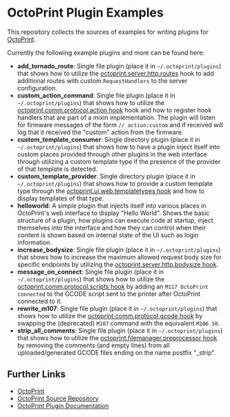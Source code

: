 # OctoPrint Plugin Examples

This repository collects the sources of examples for writing plugins for [OctoPrint](https://octoprint.org).

Currently the following example plugins and more can be found here:

  * **add_tornado_route**: Single file plugin (place it in ``~/.octoprint/plugins``) that shows how to utilize the
    [octoprint.server.http.routes](http://docs.octoprint.org/en/master/plugins/hooks.html#octoprint-server-http-routes) hook
    to add additional routes with custom ``RequestHandlers`` to the server configuration.
  * **custom_action_command**: Single file plugin (place it in ``~/.octoprint/plugins``) that shows how to utilize the
    [octoprint.comm.protocol.action hook](http://docs.octoprint.org/en/master/plugins/hooks.html#octoprint-comm-protocol-action)
    hook and how to register hook handlers that are part of a mixin implementation. The plugin will listen for 
    firmware messages of the form ``// action:custom`` and if received will log that it received the "custom" action
    from the firmware.
  * **custom_template_consumer**: Single directory plugin (place it in ``~/.octoprint/plugins``) that shows how to
    have a plugin inject itself into custom places provided through other plugins in the web interface through utilizing
    a custom template type if the presence of the provider of that template is detected.
  * **custom_template_provider**: Single directory plugin (place it in ``~/.octoprint/plugins``) that shows how to
    provide a custom template type through the [octoprint.ui.web.templatetypes hook](http://docs.octoprint.org/en/master/plugins/hooks.html#octoprint-ui-web-templatetypes)
    and how to display templates of that type.
  * **helloworld**: A simple plugin that injects itself into various places in OctoPrint's web interface to display
    "Hello World". Shows the basic structure of a plugin, how plugins can execute code at startup, inject themselves into
    the interface and how they can control when their content is shown based on internal state of the UI such as login
    information.
  * **increase_bodysize**: Single file plugin (place it in ``~/.octoprint/plugins``) that shows how to increase the 
    maximum allowed request body size for specific endpoints by utilizing the 
    [octoprint.server.http.bodysize hook](http://docs.octoprint.org/en/master/plugins/hooks.html#octoprint-server-http-bodysize).
  * **message_on_connect**: Single file plugin (place it in ``~/.octoprint/plugins``) that shows how to utilize the
    [octoprint.comm.protocol.scripts hook](http://docs.octoprint.org/en/master/plugins/hooks.html#octoprint-comm-protocol-scripts)
    by adding an ``M117 OctoPrint connected`` to the GCODE script sent to the printer after OctoPrint connected to
    it.
  * **rewrite_m107**: Single file plugin (place it in ``~/.octoprint/plugins``) that shows how to utilize the
    [octoprint.comm.protocol.gcode hook](http://docs.octoprint.org/en/master/plugins/hooks.html#octoprint-comm-protocol-gcode)
    by swapping the (deprecated) ``M107`` command with the equivalent ``M106 S0``.
  * **strip_all_comments**: Single file plugin (place it in ``~/.octoprint/plugins``) that shows how to utilize the
    [octoprint.filemanager.preprocessor hook](http://docs.octoprint.org/en/master/plugins/hooks.html#octoprint-filemanager-preprocessor)
    by removing the comments (and empty lines) from all uploaded/generated GCODE files ending on the name postfix "_strip".

## Further Links

  * [OctoPrint](https://octoprint.org)
  * [OctoPrint Source Repository](https://github.com/foosel/OctoPrint)
  * [OctoPrint Plugin Documentation](http://docs.octoprint.org/en/master/plugins/index.html)
